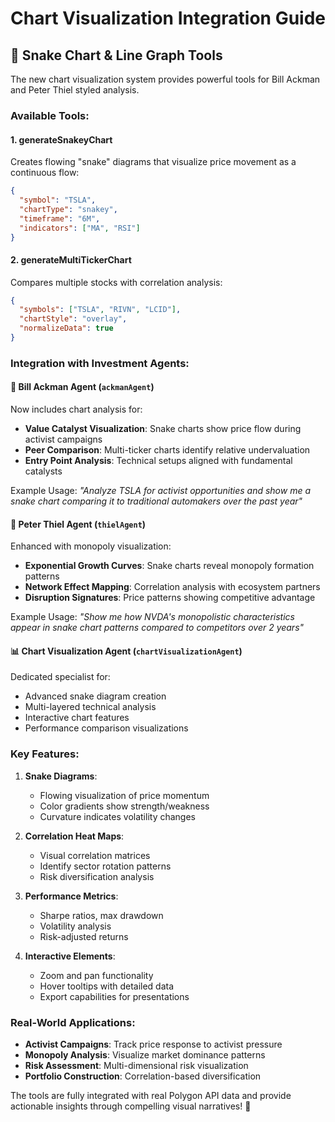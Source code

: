 # Chart Visualization Integration Guide

## 🐍 Snake Chart & Line Graph Tools

The new chart visualization system provides powerful tools for Bill Ackman and Peter Thiel styled analysis.

### Available Tools:

#### 1. **generateSnakeyChart**
Creates flowing "snake" diagrams that visualize price movement as a continuous flow:
```json
{
  "symbol": "TSLA",
  "chartType": "snakey",
  "timeframe": "6M",
  "indicators": ["MA", "RSI"]
}
```

#### 2. **generateMultiTickerChart** 
Compares multiple stocks with correlation analysis:
```json
{
  "symbols": ["TSLA", "RIVN", "LCID"],
  "chartStyle": "overlay",
  "normalizeData": true
}
```

### Integration with Investment Agents:

#### 🎯 **Bill Ackman Agent** (`ackmanAgent`)
Now includes chart analysis for:
- **Value Catalyst Visualization**: Snake charts show price flow during activist campaigns
- **Peer Comparison**: Multi-ticker charts identify relative undervaluation
- **Entry Point Analysis**: Technical setups aligned with fundamental catalysts

Example Usage:
*"Analyze TSLA for activist opportunities and show me a snake chart comparing it to traditional automakers over the past year"*

#### 🚀 **Peter Thiel Agent** (`thielAgent`)
Enhanced with monopoly visualization:
- **Exponential Growth Curves**: Snake charts reveal monopoly formation patterns
- **Network Effect Mapping**: Correlation analysis with ecosystem partners
- **Disruption Signatures**: Price patterns showing competitive advantage

Example Usage:
*"Show me how NVDA's monopolistic characteristics appear in snake chart patterns compared to competitors over 2 years"*

#### 📊 **Chart Visualization Agent** (`chartVisualizationAgent`)
Dedicated specialist for:
- Advanced snake diagram creation
- Multi-layered technical analysis
- Interactive chart features
- Performance comparison visualizations

### Key Features:

1. **Snake Diagrams**: 
   - Flowing visualization of price momentum
   - Color gradients show strength/weakness
   - Curvature indicates volatility changes

2. **Correlation Heat Maps**:
   - Visual correlation matrices
   - Identify sector rotation patterns
   - Risk diversification analysis

3. **Performance Metrics**:
   - Sharpe ratios, max drawdown
   - Volatility analysis
   - Risk-adjusted returns

4. **Interactive Elements**:
   - Zoom and pan functionality
   - Hover tooltips with detailed data
   - Export capabilities for presentations

### Real-World Applications:

- **Activist Campaigns**: Track price response to activist pressure
- **Monopoly Analysis**: Visualize market dominance patterns
- **Risk Assessment**: Multi-dimensional risk visualization
- **Portfolio Construction**: Correlation-based diversification

The tools are fully integrated with real Polygon API data and provide actionable insights through compelling visual narratives! 🚀
